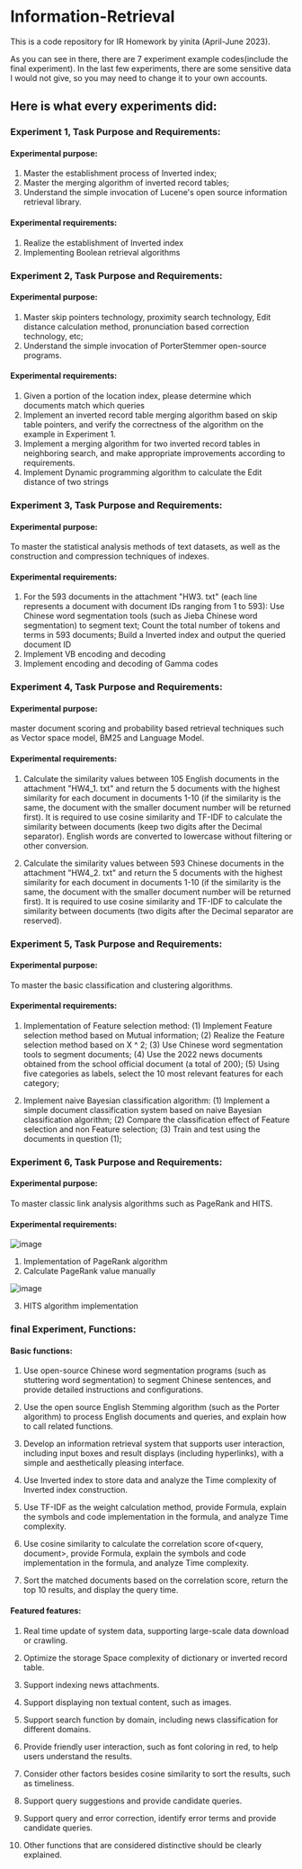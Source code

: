 # Information-Retrieval
This is a code repository for IR Homework by yinita (April-June 2023).

As you can see in there, there are 7 experiment example codes(include the final experiment). In the last few experiments, there are some sensitive data I would not give, so you may need to change it to your own accounts.

## Here is what every experiments did:

### Experiment 1, Task Purpose and Requirements:

#### Experimental purpose:

1. Master the establishment process of Inverted index;
2. Master the merging algorithm of inverted record tables;
3. Understand the simple invocation of Lucene's open source information retrieval library.
#### Experimental requirements:

1. Realize the establishment of Inverted index
2. Implementing Boolean retrieval algorithms

### Experiment 2, Task Purpose and Requirements:

#### Experimental purpose:

1. Master skip pointers technology, proximity search technology, Edit distance calculation method, pronunciation based correction technology, etc;
2. Understand the simple invocation of PorterStemmer open-source programs.

#### Experimental requirements:

1. Given a portion of the location index, please determine which documents match which queries
2. Implement an inverted record table merging algorithm based on skip table pointers, and verify the correctness of the algorithm on the example in Experiment 1.
3. Implement a merging algorithm for two inverted record tables in neighboring search, and make appropriate improvements according to requirements.
4. Implement Dynamic programming algorithm to calculate the Edit distance of two strings

### Experiment 3, Task Purpose and Requirements:

#### Experimental purpose: 

To master the statistical analysis methods of text datasets, as well as the construction and compression techniques of indexes.

#### Experimental requirements:

1. For the 593 documents in the attachment "HW3. txt" (each line represents a document with document IDs ranging from 1 to 593):
Use Chinese word segmentation tools (such as Jieba Chinese word segmentation) to segment text;
Count the total number of tokens and terms in 593 documents;
Build a Inverted index and output the queried document ID
2. Implement VB encoding and decoding
3. Implement encoding and decoding of Gamma codes

### Experiment 4, Task Purpose and Requirements:

#### Experimental purpose: 

master document scoring and probability based retrieval techniques such as Vector space model, BM25 and Language Model.

#### Experimental requirements:

1. Calculate the similarity values between 105 English documents in the attachment "HW4_1. txt" and return the 5 documents with the highest similarity for each document in documents 1-10 (if the similarity is the same, the document with the smaller document number will be returned first). It is required to use cosine similarity and TF-IDF to calculate the similarity between documents (keep two digits after the Decimal separator). English words are converted to lowercase without filtering or other conversion.



2. Calculate the similarity values between 593 Chinese documents in the attachment "HW4_2. txt" and return the 5 documents with the highest similarity for each document in documents 1-10 (if the similarity is the same, the document with the smaller document number will be returned first). It is required to use cosine similarity and TF-IDF to calculate the similarity between documents (two digits after the Decimal separator are reserved).

### Experiment 5, Task Purpose and Requirements:

#### Experimental purpose: 

To master the basic classification and clustering algorithms.

#### Experimental requirements:

1. Implementation of Feature selection method:
  (1) Implement Feature selection method based on Mutual information;
  (2) Realize the Feature selection method based on X ^ 2;
  (3) Use Chinese word segmentation tools to segment documents;
  (4) Use the 2022 news documents obtained from the school official document (a total of 200);
  (5) Using five categories as labels, select the 10 most relevant features for each category;

2. Implement naive Bayesian classification algorithm:
  (1) Implement a simple document classification system based on naive Bayesian classification algorithm;
  (2) Compare the classification effect of Feature selection and non Feature selection;
  (3) Train and test using the documents in question (1);

### Experiment 6, Task Purpose and Requirements:

#### Experimental purpose: 

To master classic link analysis algorithms such as PageRank and HITS.
 
#### Experimental requirements:

![image](https://github.com/Yinita/Information-Retrieval/assets/59158324/0ebc47d9-a2b5-4a0d-93e6-679b33d693eb)

1. Implementation of PageRank algorithm
2. Calculate PageRank value manually

![image](https://github.com/Yinita/Information-Retrieval/assets/59158324/6e377982-4aee-428a-a9c8-fb52a9311463)

3. HITS algorithm implementation


### final Experiment, Functions:

#### Basic functions:

1. Use open-source Chinese word segmentation programs (such as stuttering word segmentation) to segment Chinese sentences, and provide detailed instructions and configurations.

2. Use the open source English Stemming algorithm (such as the Porter algorithm) to process English documents and queries, and explain how to call related functions.

3. Develop an information retrieval system that supports user interaction, including input boxes and result displays (including hyperlinks), with a simple and aesthetically pleasing interface.

4. Use Inverted index to store data and analyze the Time complexity of Inverted index construction.

5. Use TF-IDF as the weight calculation method, provide Formula, explain the symbols and code implementation in the formula, and analyze Time complexity.

6. Use cosine similarity to calculate the correlation score of<query, document>, provide Formula, explain the symbols and code implementation in the formula, and analyze Time complexity.

7. Sort the matched documents based on the correlation score, return the top 10 results, and display the query time.

#### Featured features:

1. Real time update of system data, supporting large-scale data download or crawling.

2. Optimize the storage Space complexity of dictionary or inverted record table.

3. Support indexing news attachments.

4. Support displaying non textual content, such as images.

5. Support search function by domain, including news classification for different domains.

6. Provide friendly user interaction, such as font coloring in red, to help users understand the results.

7. Consider other factors besides cosine similarity to sort the results, such as timeliness.

8. Support query suggestions and provide candidate queries.

9. Support query and error correction, identify error terms and provide candidate queries.

10. Other functions that are considered distinctive should be clearly explained.
